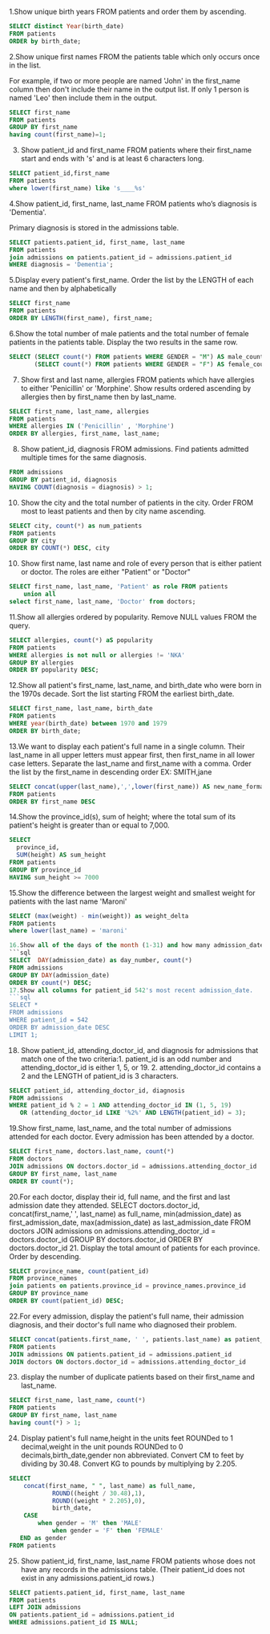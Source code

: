 1.Show unique birth years FROM patients and order them by ascending.

```sql
SELECT distinct Year(birth_date)
FROM patients
ORDER by birth_date;
```
2.Show unique first names FROM the patients table which only occurs once in the list.

For example, if two or more people are named 'John' in the first_name column then don't include their name in the output list. If only 1 person is named 'Leo' then include them in the output.
```sql
SELECT first_name
FROM patients
GROUP BY first_name
having count(first_name)=1;
```
3. Show patient_id and first_name FROM patients where their first_name start and ends with 's' and is at least 6 characters long.
```sql
SELECT patient_id,first_name 
FROM patients
where lower(first_name) like 's____%s'
```
4.Show patient_id, first_name, last_name FROM patients who’s diagnosis is 'Dementia'. 

Primary diagnosis is stored in the admissions table.
```sql
SELECT patients.patient_id, first_name, last_name
FROM patients
join admissions on patients.patient_id = admissions.patient_id
WHERE diagnosis = 'Dementia';
```
5.Display every patient's first_name. Order the list by the LENGTH of each name and then by alphabetically
```sql
SELECT first_name 
FROM patients
ORDER BY LENGTH(first_name), first_name;
```
6.Show the total number of male patients and the total number of female patients in the patients table. Display the two results in the same row.
```sql
SELECT (SELECT count(*) FROM patients WHERE GENDER = "M") AS male_count,
       (SELECT count(*) FROM patients WHERE GENDER = "F") AS female_count;
```
7. Show first and last name, allergies FROM patients which have allergies to either 'Penicillin' or 'Morphine'. Show results ordered ascending by allergies then by first_name then by last_name.
```sql
SELECT first_name, last_name, allergies
FROM patients
WHERE allergies IN ('Penicillin' , 'Morphine')
ORDER BY allergies, first_name, last_name;
```
8. Show patient_id, diagnosis FROM admissions. Find patients admitted multiple times for the same diagnosis.

```sql SELECT patient_id, diagnosis
FROM admissions
GROUP BY patient_id, diagnosis
HAVING COUNT(diagnosis = diagnosis) > 1;
```
10. Show the city and the total number of patients in the city. Order FROM most to least patients and then by city name ascending.
```sql
SELECT city, count(*) as num_patients
FROM patients
GROUP BY city
ORDER BY COUNT(*) DESC, city
```
10. Show first name, last name and role of every person that is either patient or doctor.
The roles are either "Patient" or "Doctor"
```sql
SELECT first_name, last_name, 'Patient' as role FROM patients
    union all
select first_name, last_name, 'Doctor' from doctors;
```
11.Show all allergies ordered by popularity. Remove NULL values FROM the query.
```sql
SELECT allergies, count(*) aS popularity
FROM patients
WHERE allergies is not null or allergies != 'NKA'
GROUP BY allergies
ORDER BY popularity DESC;
```
12.Show all patient's first_name, last_name, and birth_date who were born in the 1970s decade. Sort the list starting FROM the earliest birth_date.
```sql
SELECT first_name, last_name, birth_date
FROM patients
WHERE year(birth_date) between 1970 and 1979
ORDER BY birth_date;
```
13.We want to display each patient's full name in a single column. Their last_name in all upper letters must appear first, then first_name in all lower case letters. Separate the last_name and first_name with a comma. Order the list by the first_name in descending order  EX: SMITH,jane
```sql
SELECT concat(upper(last_name),',',lower(first_name)) AS new_name_format
FROM patients
ORDER BY first_name DESC
```
14.Show the province_id(s), sum of height; where the total sum of its patient's height is greater than or equal to 7,000.
``` sql
SELECT
  province_id,
  SUM(height) AS sum_height
FROM patients
GROUP BY province_id
HAVING sum_height >= 7000
```
15.Show the difference between the largest weight and smallest weight for patients with the last name 'Maroni'
```sql
SELECT (max(weight) - min(weight)) as weight_delta
FROM patients
where lower(last_name) = 'maroni'

16.Show all of the days of the month (1-31) and how many admission_dates occurred on that day. Sort by the day with most admissions to least admissions.
```sql
SELECT  DAY(admission_date) as day_number, count(*)
FROM admissions
GROUP BY DAY(admission_date)
ORDER BY count(*) DESC;
17.Show all columns for patient_id 542's most recent admission_date.
```sql
SELECT *
FROM admissions
WHERE patient_id = 542
ORDER BY admission_date DESC
LIMIT 1;
```
18. Show patient_id, attending_doctor_id, and diagnosis for admissions that match one of the two criteria:1. patient_id is an odd number and attending_doctor_id is either 1, 5, or 19. 2. attending_doctor_id contains a 2 and the LENGTH of patient_id is 3 characters.
```sql
SELECT patient_id, attending_doctor_id, diagnosis
FROM admissions
WHERE patient_id % 2 = 1 AND attending_doctor_id IN (1, 5, 19)
   OR (attending_doctor_id LIKE '%2%' AND LENGTH(patient_id) = 3);
```
19.Show first_name, last_name, and the total number of admissions attended for each doctor. Every admission has been attended by a doctor.

```sql
SELECT first_name, doctors.last_name, count(*)
FROM doctors
JOIN admissions ON doctors.doctor_id = admissions.attending_doctor_id
GROUP BY first_name, last_name
ORDER BY count(*);
```
20.For each doctor, display their id, full name, and the first and last admission date they attended.
SELECT doctors.doctor_id,
	   concat(first_name,' ', last_name) as full_name, 
       min(admission_date) as first_admission_date, 
       max(admission_date) as last_admission_date
FROM doctors
JOIN admissions on admissions.attending_doctor_id = doctors.doctor_id
GROUP BY doctors.doctor_id
ORDER BY doctors.doctor_id
21. Display the total amount of patients for each province. Order by descending.
```sql
SELECT province_name, count(patient_id)
FROM province_names
join patients on patients.province_id = province_names.province_id
GROUP BY province_name
ORDER BY count(patient_id) DESC;
```
22.For every admission, display the patient's full name, their admission diagnosis, and their doctor's full name who diagnosed their problem.
```sql
SELECT concat(patients.first_name, ' ', patients.last_name) as patient_name, diagnosis, concat(doctors.first_name, ' ', doctors.last_name)
FROM patients
JOIN admissions ON patients.patient_id = admissions.patient_id
JOIN doctors ON doctors.doctor_id = admissions.attending_doctor_id
```
23. display the number of duplicate patients based on their first_name and last_name.
```sql
SELECT first_name, last_name, count(*)
FROM patients
GROUP BY first_name, last_name
having count(*) > 1;
```
24.  Display patient's full name,height in the units feet ROUNDed to 1 decimal,weight in the unit pounds ROUNDed to 0 decimals,birth_date,gender non abbreviated. Convert CM to feet by dividing by 30.48. Convert KG to pounds by multiplying by 2.205.

```sql
SELECT 
	concat(first_name, " ", last_name) as full_name, 
            ROUND((height / 30.48),1), 
            ROUND((weight * 2.205),0),
            birth_date,
    CASE 
    	when gender = 'M' then 'MALE'
            when gender = 'F' then 'FEMALE'
   END as gender
FROM patients
```
25. Show patient_id, first_name, last_name FROM patients whose does not have any records in the admissions table. (Their patient_id does not exist in any admissions.patient_id rows.)

```sql
SELECT patients.patient_id, first_name, last_name
FROM patients
LEFT JOIN admissions
ON patients.patient_id = admissions.patient_id
WHERE admissions.patient_id IS NULL;
```
